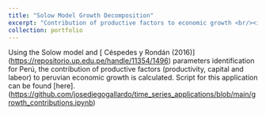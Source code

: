 ```yaml
---
title: "Solow Model Growth Decomposition"
excerpt: "Contribution of productive factors to economic growth <br/><img src='/images/growth_contrib.png'>"
collection: portfolio
---
```


Using the Solow model and [ Céspedes y Rondán (2016)] (https://repositorio.up.edu.pe/handle/11354/1496) parameters identification for Perú, the contribution of productive factors (productivity, capital and labeor) to peruvian economic growth is calculated. Script for this application can be found [here].(https://github.com/josediegogallardo/time_series_applications/blob/main/growth_contributions.ipynb)
